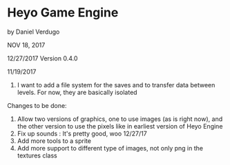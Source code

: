 # Heyo Game Engine

by Daniel Verdugo

NOV 18, 2017


12/27/2017
Version	0.4.0

11/19/2017
1. I want to add a file system for the saves and to transfer data between levels. For now, they are basically isolated


Changes to be done:
1. Allow two versions of graphics, one to use images (as is right now), and the other version to use the pixels like in earliest version of Heyo Engine
2. Fix up sounds	: It's pretty good, woo 12/27/17
3. Add more tools to a sprite	
4. Add more support to different type of images, not only png in the textures class
